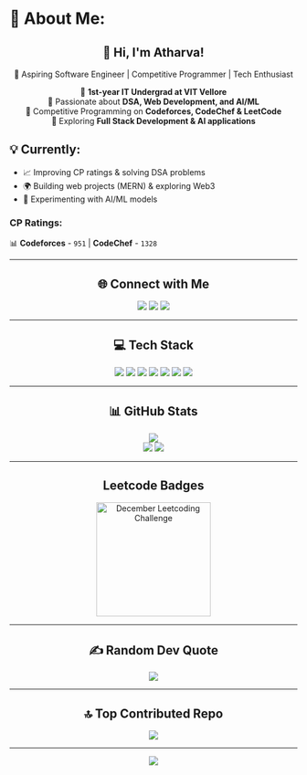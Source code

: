 # 💫 About Me:
<h2 align="center">👋 Hi, I'm Atharva!</h2>
<p align="center">
🚀 Aspiring Software Engineer | Competitive Programmer | Tech Enthusiast  
</p>

<p align="center">
🔹 <b>1st-year IT Undergrad at VIT Vellore</b> <br>
🔹 Passionate about <b>DSA, Web Development, and AI/ML</b> <br>
🔹 Competitive Programming on <b>Codeforces, CodeChef & LeetCode</b> <br>
🔹 Exploring <b>Full Stack Development & AI applications</b>  
</p>

## 💡 Currently:
- 📈 Improving CP ratings & solving DSA problems  
- 🌍 Building web projects (MERN) & exploring Web3  
- 🤖 Experimenting with AI/ML models  

### **CP Ratings:**  
📊 **Codeforces** - `951` | **CodeChef** - `1328`  

---

<h2 align="center">🌐 Connect with Me</h2>  
<p align="center">
  <a href="https://linkedin.com/in/mendhu36"><img src="https://img.shields.io/badge/LinkedIn-%230077B5.svg?logo=linkedin&logoColor=white"></a>
  <a href="https://x.com/mendhu35"><img src="https://img.shields.io/badge/X-black.svg?logo=X&logoColor=white"></a>
  <a href="mailto:mendhu36@outlook.com"><img src="https://img.shields.io/badge/Email-D14836?logo=gmail&logoColor=white"></a>
</p>

---

<h2 align="center">💻 Tech Stack</h2>  
<p align="center">
  <img src="https://img.shields.io/badge/c-%2300599C.svg?style=for-the-badge&logo=c&logoColor=white">
  <img src="https://img.shields.io/badge/c++-%2300599C.svg?style=for-the-badge&logo=c%2B%2B&logoColor=white">
  <img src="https://img.shields.io/badge/html5-%23E34F26.svg?style=for-the-badge&logo=html5&logoColor=white">
  <img src="https://img.shields.io/badge/javascript-%23323330.svg?style=for-the-badge&logo=javascript&logoColor=%23F7DF1E">
  <img src="https://img.shields.io/badge/python-3670A0?style=for-the-badge&logo=python&logoColor=ffdd54">
  <img src="https://img.shields.io/badge/typescript-%23007ACC.svg?style=for-the-badge&logo=typescript&logoColor=white">
  <img src="https://img.shields.io/badge/react-%2320232a.svg?style=for-the-badge&logo=react&logoColor=%2361DAFB">
</p>

---

<h2 align="center">📊 GitHub Stats</h2>
<p align="center">
  <img src="https://github-readme-stats.vercel.app/api?username=Atharva-Mendhulkar&theme=dark&hide_border=false&include_all_commits=true&count_private=true"><br/>
  <img src="https://github-readme-streak-stats.herokuapp.com?user=Atharva-Mendhulkar&theme=dark&hide_border=false" />
  <img src="https://github-readme-stats.vercel.app/api/top-langs/?username=Atharva-Mendhulkar&theme=dark&hide_border=false&include_all_commits=true&count_private=true&layout=compact">
</p>

---

<h2 align="center">Leetcode Badges</h2>  
<p align="center">
  <a href="https://leetcode.com/u/mendhu36/" target="_blank">
    <img src="https://leetcode.com/static/images/badges/2024/gif/2024-12.gif" alt="December Leetcoding Challenge" height="200" width="200" />
  </a>
</p>

---

<h2 align="center">✍️ Random Dev Quote</h2>
<p align="center">
  <img src="https://quotes-github-readme.vercel.app/api?type=horizontal&theme=dark">
</p>

---

<h2 align="center">🔝 Top Contributed Repo</h2>
<p align="center">
  <img src="https://github-contributor-stats.vercel.app/api?username=Atharva-mendhu&limit=5&theme=dark&combine_all_yearly_contributions=true">
</p>

---

<p align="center">
  <img src="https://profile-counter.glitch.me/Atharva-mendhu/count.svg" />
</p>


<!-- Proudly created with GPRM ( https://gprm.itsvg.in ) -->
